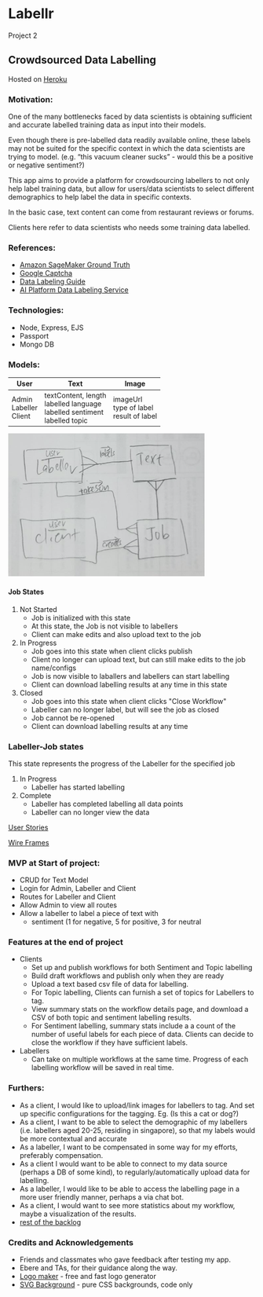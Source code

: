 # Labellr
Project 2

## Crowdsourced Data Labelling

Hosted on [Heroku](http://labellr.herokuapp.com/)

### Motivation:
One of the many bottlenecks faced by data scientists is obtaining sufficient and accurate labelled training data as input into their models. 

Even though there is pre-labelled data readily available online, these labels may not be suited for the specific context in which the data scientists are trying to model. (e.g. “this vacuum cleaner sucks” - would this be a positive or negative sentiment?)

This app aims to provide a platform for crowdsourcing labellers to not only help label training data, but allow for users/data scientists to select different demographics to help label the data in specific contexts.

In the basic case, text content can come from restaurant reviews or forums. 

Clients here refer to data scientists who needs some training data labelled.

### References: 
- [Amazon SageMaker Ground Truth](https://aws.amazon.com/sagemaker/groundtruth/)
- [Google Captcha](https://aibusiness.com/document.asp?doc_id=760448&site=aibusiness)
- [Data Labeling Guide](https://www.cloudfactory.com/data-labeling-guide)
- [AI Platform Data Labeling Service](https://cloud.google.com/ai-platform/data-labeling/docs)

### Technologies:
- Node, Express, EJS
- Passport
- Mongo DB

### Models:
| User        | Text           | Image  |
| -------------|-------------|-----|
| Admin<br>Labeller<br>Client | textContent, length<br>labelled language<br>labelled sentiment<br>labelled topic | imageUrl<br>type of label<br>result of label |

<img src="plan/erd.png" width="400">

#### Job States
1. Not Started 
    - Job is initialized with this state
    - At this state, the Job is not visible to labellers
    - Client can make edits and also upload text to the job
2. In Progress
    - Job goes into this state when client clicks publish
    - Client no longer can upload text, but can still make edits to the job name/configs
    - Job is now visible to laballers and labellers can start labelling
    - Client can download labelling results at any time in this state
3. Closed
    - Job goes into this state when client clicks "Close Workflow"
    - Labeller can no longer label, but will see the job as closed
    - Job cannot be re-opened
    - Client can download labelling results at any time

### Labeller-Job states
This state represents the progress of the Labeller for the specified job
1. In Progress
    - Labeller has started labelling
2. Complete
    - Labeller has completed labelling all data points 
    - Labeller can no longer view the data


[User Stories](https://github.com/siu-sing/labellr/blob/master/plan/plan.md)

[Wire Frames](https://github.com/siu-sing/labellr/tree/master/plan)

### MVP at Start of project:
- CRUD for Text Model
- Login for Admin, Labeller and Client
- Routes for Labeller and Client
- Allow Admin to view all routes 
- Allow a labeller to label a piece of text with 
    - sentiment (1 for negative, 5 for positive, 3 for neutral

### Features at the end of project
- Clients
    - Set up and publish workflows for both Sentiment and Topic labelling
    - Build draft workflows and publish only when they are ready
    - Upload a text based csv file of data for labelling.
    - For Topic labelling, Clients can furnish a set of topics for Labellers to tag.
    - View summary stats on the workflow details page, and download a CSV of both topic and sentiment labelling results.
    - For Sentiment labelling, summary stats include a a count of the number of useful labels for each piece of data. Clients can decide to close the workflow if they have sufficient labels.
- Labellers 
    - Can take on multiple workflows at the same time. Progress of each labelling workflow will be saved in real time.


### Furthers:
- As a client, I would like to upload/link images for labellers to tag. And set up specific configurations for the tagging. Eg. (Is this a cat or dog?)
- As a client, I want to be able to select the demographic of my labellers (i.e. labellers aged 20-25, residing in singapore), so that my labels would be more contextual and accurate
- As a labeller, I want to be compensated in some way for my efforts, preferably compensation.
- As a client I would want to be able to connect to my data source (perhaps a DB of some kind), to regularly/automatically upload data for labelling.
- As a labeller, I would like to be able to access the labelling page in a more user friendly manner, perhaps a via chat bot.
- As a client, I would want to see more statistics about my workflow, maybe a visualization of the results.
- [rest of the backlog](https://github.com/siu-sing/labellr/blob/master/plan/plan.md)

### Credits and Acknowledgements
- Friends and classmates who gave feedback after testing my app.
- Ebere and TAs, for their guidance along the way.
- [Logo maker](https://hatchful.shopify.com/) - free and fast logo generator
- [SVG Background](https://www.svgbackgrounds.com/https://www.techighness.com/post/node-expressjs-endpoint-to-upload-and-process-csv-file/) - pure CSS backgrounds, code only